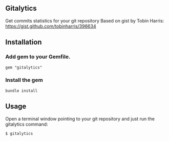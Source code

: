 
## Gitalytics

Get commits statistics for your git repository
Based on gist by Tobin Harris: https://gist.github.com/tobinharris/396634

## Installation

### Add gem to your Gemfile.

    gem "gitalytics"

### Install the gem

    bundle install

## Usage
Open a terminal window pointing to your git repository and just run the gitalytics command:

    $ gitalytics
